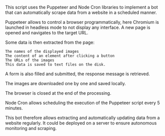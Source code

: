 This script uses the Puppeteer and Node Cron libraries to implement a bot that can automatically scrape data from a website in a scheduled manner.

Puppeteer allows to control a browser programmatically, here Chromium is launched in headless mode to not display any interface. A new page is opened and navigates to the target URL.

Some data is then extracted from the page:

    The names of the displayed images
    The content of an element after clicking a button
    The URLs of the images
    This data is saved to text files on the disk.

A form is also filled and submitted, the response message is retrieved.

The images are downloaded one by one and saved locally.

The browser is closed at the end of the processing.

Node Cron allows scheduling the execution of the Puppeteer script every 5 minutes.

This bot therefore allows extracting and automatically updating data from a website regularly. It could be deployed on a server to ensure autonomous monitoring and scraping.